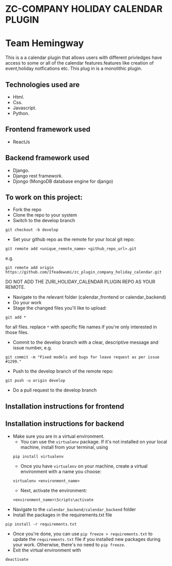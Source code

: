 # ZC-COMPANY HOLIDAY CALENDAR PLUGIN
# Team Hemingway
This is a a calendar plugin that allows users with different privledges have access to some or all of the calendar features.features like creation of event,holiday notfications etc.
This plug in is a monolithic plugin.

## Technologies used are
* Html.
* Css.
* Javascript.
* Python.
## Frontend framework used
* ReactJs
## Backend framework used
* Django.
* Django rest framework.
* Djongo (MongoDB database engine for django)

## To work on this project:

* Fork the repo
* Clone the repo to your system
* Switch to the develop branch
```
git checkout -b develop
```
* Set your github repo as the remote for your local git repo:
```
git remote add <unique_remote_name> <github_repo_url>.git
```
e.g.
```
git remote add origin https://github.com/Ifeadewumi/zc_plugin_company_holiday_calendar.git
```
DO NOT ADD THE ZURI_HOLIDAY_CALENDAR PLUGIN REPO AS YOUR REMOTE.

* Navigate to the relevant folder (calendar_frontend or calendar_backend)
* Do your work
* Stage the changed files you'll like to upload:
```
git add * 
```
for all files. replace `*` with specific file names if you're only interested in those files.
* Commit to the develop branch with a clear, descriptive message and issue number, e.g. 
```
git commit -m "Fixed models and bugs for leave request as per issue #1299."
```
* Push to the develop branch of the remote repo:
```
git push -u origin develop
```
* Do a pull request to the develop branch

## Installation instructions for frontend

## Installation instructions for backend

* Make sure you are in a virtual environment.
    - You can use the `virtualenv` package. If it's not installed on your local machine, install from your terminal, using
    ```
    pip install virtualenv
    ```
    - Once you have `virtualenv` on your machine, create a virtual environment with a name you choose:
    ```
    virtualenv <environment_name>
    ```
    - Next, activate the environment:
    ```
    <environment_name>\Scripts\activate
    ```
* Navigate to the `calendar_backend/calendar_backend` folder
* Install the packages in the requirements.txt file
```
pip install -r requirements.txt
```
* Once you're done, you can use 
```pip freeze > requirements.txt``` 
to update the `requirements.txt` file if you installed new packages during your work. 
Otherwise, there's no need to `pip freeze`.
* Exit the virtual environment with
``` 
deactivate 
```
